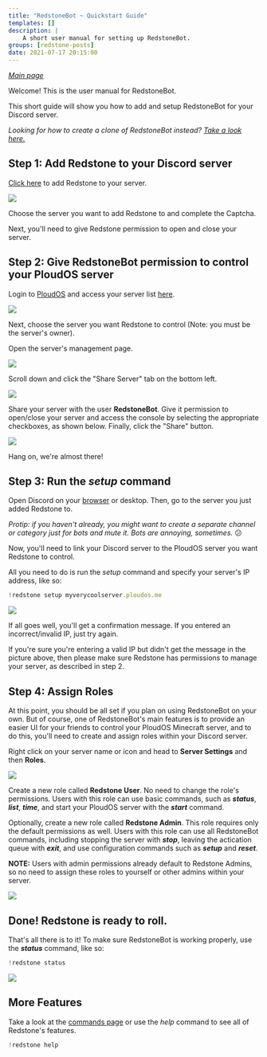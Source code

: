 ```yaml
---
title: "RedstoneBot ~ Quickstart Guide"
templates: []
description: |
    A short user manual for setting up RedstoneBot.
groups: [redstone-posts]
date: 2021-07-17 20:15:00
--- 
```


[*Main page*](/redstone)

Welcome! This is the user manual for RedstoneBot.

This short guide will show you how to add and setup RedstoneBot for your Discord server.

_Looking for how to create a clone of RedstoneBot instead? [Take a look here.](https://github.com/ChromeUniverse/RedstoneBot#usage-ubuntu-linux)_

  

## Step 1: Add Redstone to your Discord server

[Click here](https://discord.com/oauth2/authorize?client_id=769761270269476887&permissions=8&scope=bot) to add Redstone to your server.

![](https://media.discordapp.net/attachments/760252264723644426/804124108861734962/unknown.png?width=1044&height=600)

Choose the server you want to add Redstone to and complete the Captcha.

Next, you'll need to give Redstone permission to open and close your server.  
  
  

## Step 2: Give RedstoneBot permission to control your PloudOS server

Login to [PloudOS](https://ploudos.com) and access your server list [here](http://ploudos.com/server/).

![](https://media.discordapp.net/attachments/760252264723644426/804126475539709952/unknown.png?width=1385&height=600)

Next, choose the server you want Redstone to control (Note: you must be the server's owner).

Open the server's management page.

![](https://media.discordapp.net/attachments/760252264723644426/804127300865228800/unknown.png?width=1395&height=600)

Scroll down and click the "Share Server" tab on the bottom left.

![](https://media.discordapp.net/attachments/760252264723644426/866688435397197824/unknown.png?width=410&height=641)

Share your server with the user **RedstoneBot**. Give it permission to open/close your server and access the console by selecting the appropriate checkboxes, as shown below. Finally, click the "Share" button.

![](https://cdn.discordapp.com/attachments/760252264723644426/866687872093257748/unknown.png)

Hang on, we're almost there!  
  
  

## Step 3: Run the _setup_ command

Open Discord on your [browser](https://discord.com/app) or desktop. Then, go to the server you just added Redstone to.

_Protip: if you haven't already, you might want to create a separate channel or category just for bots and mute it. Bots are annoying, sometimes._ 😕

Now, you'll need to link your Discord server to the PloudOS server you want Redstone to control.

All you need to do is run the _setup_ command and specify your server's IP address, like so:

```js
!redstone setup myverycoolserver.ploudos.me
```

![](https://media.discordapp.net/attachments/760252264723644426/804130942050107402/unknown.png)

If all goes well, you'll get a confirmation message. If you entered an incorrect/invalid IP, just try again.

If you're sure you're entering a valid IP but didn't get the message in the picture above, then please make sure Redstone has permissions to manage your server, as described in step 2.




## Step 4: Assign Roles

At this point, you should be all set if you plan on using RedstoneBot on your own. But of course, one of RedstoneBot's main features is to provide an easier UI for your friends to control your PloudOS Minecraft server, and to do this, you'll need to create and assign roles within your Discord server.

Right click on your server name or icon and head to **Server Settings** and then **Roles**.
  
![](https://media.discordapp.net/attachments/760252264723644426/866690395135017010/unknown.png?width=1152&height=642)

Create a new role called **Redstone User**. No need to change the role's permissions. Users with this role can use basic commands, such as **_status_**, **_list_**, **_time_**, and start your PloudOS server with the **_start_** command.

Optionally, create a new role called **Redstone Admin**. This role requires only the default permissions as well. Users with this role can use all RedstoneBot commands, including stopping the server with **_stop_**, leaving the actication queue with **_exit_**, and use configuration commands such as **_setup_** and **_reset_**.

**NOTE:** Users with admin permissions already default to Redstone Admins, so no need to assign these roles to yourself or other admins within your server.

![](https://media.discordapp.net/attachments/760252264723644426/866691861045051452/unknown.png?width=826&height=642)

## Done! Redstone is ready to roll.

That's all there is to it! To make sure RedstoneBot is working properly, use the **_status_** command, like so:

```js
!redstone status
```

![](https://media.discordapp.net/attachments/760252264723644426/804131538161369098/unknown.png?width=778&height=600)  

## More Features

Take a look at the [commands page](/redstone-features) or use the _help_ command to see all of Redstone's features.

```js
!redstone help
```
